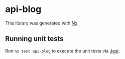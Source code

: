 # api-blog

This library was generated with [Nx](https://nx.dev).

## Running unit tests

Run `nx test api-blog` to execute the unit tests via [Jest](https://jestjs.io).
